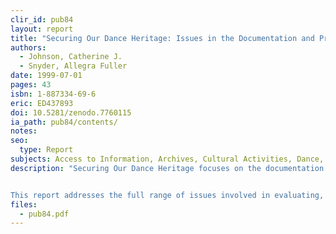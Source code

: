 ```yaml
---
clir_id: pub84
layout: report
title: "Securing Our Dance Heritage: Issues in the Documentation and Preservation of Dance"
authors: 
  - Johnson, Catherine J. 
  - Snyder, Allegra Fuller
date: 1999-07-01
pages: 43
isbn: 1-887334-69-6
eric: ED437893
doi: 10.5281/zenodo.7760115
ia_path: pub84/contents/
notes:
seo:
  type: Report
subjects: Access to Information, Archives, Cultural Activities, Dance, Fine Arts, Information Sources, Information Storage, Preservation, Special Libraries, User Needs (Information)
description: "Securing Our Dance Heritage focuses on the documentation of, access to, and preservation of our dance heritage. It is coauthored by an eminent dance ethnologist and a leader in the field of dance librarianship. In the first chapter, Allegra Fuller Snyder discusses the cultural and intellectual value of dance and articulates what elements of dance should be recorded and made accessible so that scholars, performers, creators, and the public can grasp fully the rich history of human expression embodied in dance. In the following two chapters, Catherine Johnson explores the various strategies used for making those resources accessible and the problems we face in preserving the fragile media on which these often unique and valuable sources are recorded.


This report addresses the full range of issues involved in evaluating, documenting, preserving, and making accessible the history of dance. It will be of interest not only to members of the international dance community, but also to libraries and archives that house dance materials, many of which are dispersed throughout collections of sport, anthropology, and religion. It will also interest historians and funders of the performing arts, scientists, and scholars of all types, who will find in dance documentation rich new resources for investigating this uniquely expressive human activity, and, more broadly, the managers of research institutions that hold or are acquiring collections in nonprint form."
files:
  - pub84.pdf
---
```

